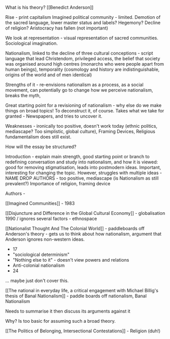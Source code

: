 
What is his theory?
[[Benedict Anderson]]

Rise - print capitalism
Imagined political community - limited.
Demotion of the sacred language, lower master status and labels? Hegemony?
Decline of religion?
Aristocracy has fallen (not important)

We look at representation - visual representation of sacred communities.
Sociological imagination.

Nationalism, linked to the decline of three cultural conceptions - script language that lead Christendom, privileged access, the belief that society was organised around high centres (monarchs who were people apart from human beings), temporality (cosmology and history are indistinguishable, origins of the world and of men identical)

Strengths of it - re-envisions nationalism as a process, as a social movement, can potentially go to change how we perceive nationalism, breaks the myth, 

Great starting point for a revisioning of nationalism - why else do we make things on broad topics! To deconstruct it, of course.
Takes what we take for granted - Newspapers, and tries to uncover it.

Weaknesses - ironically too positive, doesn't work today (ethnic politics, mediascape? Too simplistic, global culture), Framing Devices, Religious fundamentalism does still exist.

How will the essay be structured?

Introduction - explain main strength, good starting point or branch to redefining conversation and study into nationalism, and how it is viewed: good for removing stigmatisation, leads into postmodern ideas. Important, interesting for changing the topic. However, struggles with multiple ideas - NAME DROP AUTHORS - too positive, mediascape (is Nationalism as still prevalent?) Importance of religion, framing device

Authors -

[[Imagined Communities]] - 1983

[[Disjuncture and Difference in the Global Cultural Economy]] - globalisation 1990 / ignores several factors - ethnospace

[[Nationalist Thought And The Colonial World]] - paddleboards off Anderson's theory - gets us to think about how nationalism, argument that Anderson ignores non-western ideas.
 
- 17
- "sociological determinism"
- "Nothing else to it" - doesn't view powers and relations
- Anti-colonial nationalism 
- 24

... maybe just don't cover this.

[[The national in everyday life, a critical engagement with Michael Billig's thesis of Banal Nationalism]] - paddle boards off nationalism, Banal Nationalism

Needs to summarise it then discuss its arguments against it

Why? Is too basic for assuming such a broad theory.

[[The Politics of Belonging, Intersectional Contestations]] - Religion (duh!)
